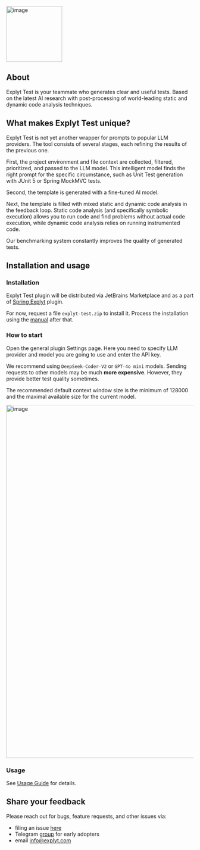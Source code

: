 <img width="150" alt="image" src="https://github.com/user-attachments/assets/1948e02a-885e-4659-8f97-50b64b006539">

## About 

Explyt Test is your teammate who generates clear and useful tests. Based on the latest AI research with post-processing of world-leading static and dynamic code analysis techniques.

## What makes Explyt Test unique?

Explyt Test is not yet another wrapper for prompts to popular LLM providers. The tool consists of several stages, each refining the results of the previous one.

First, the project environment and file context are collected, filtered, prioritized, and passed to the LLM model. This intelligent model finds the right prompt for the specific circumstance, such as Unit Test generation with JUnit 5 or Spring MockMVC tests.

Second, the template is generated with a fine-tuned AI model.

Next, the template is filled with mixed static and dynamic code analysis in the feedback loop. Static code analysis (and specifically symbolic execution) allows you to run code and find problems without actual code execution, while dynamic code analysis relies on running instrumented code.

Our benchmarking system constantly improves the quality of generated tests.

## Installation and usage

### Installation 

Explyt Test plugin will be distributed via JetBrains Marketplace and as a part of <a href="https://plugins.jetbrains.com/plugin/23273-spring-explyt">Spring Explyt</a> plugin. 

For now, request a file `explyt-test.zip` to install it. Process the installation using the <a href="https://www.jetbrains.com/help/idea/managing-plugins.html#install_plugin_from_disk">manual</a> after that.

### How to start

Open the general plugin Settings page. Here you need to specify LLM provider and model you are going to use and enter the API key. 

We recommend using `DeepSeek-Coder-V2` or `GPT-4o mini` models. Sending requests to other models may be much **more expensive**. However, they provide better test quality sometimes.

The recommended default context window size is the minimum of 128000 and the maximal available size for the current model.

<img width="949" alt="image" src="https://github.com/user-attachments/assets/c28ce9e9-4592-40bb-a6af-e632a14c4a84">

### Usage

See <a href="https://github.com/explyt/explyt-test-issues/blob/main/USAGE_GUIDE.md">Usage Guide</a> for details.


## Share your feedback

Please reach out for bugs, feature requests, and other issues via:

* filing an issue <a href="https://github.com/explyt/explyt-test-issues/issues/new/choose">here</a>
* Telegram <a href="https://t.me/explyttest">group</a> for early adopters
* email info@explyt.com
